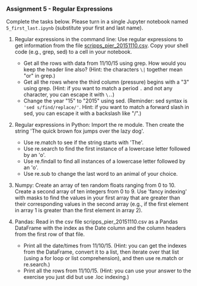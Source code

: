 ### Assignment 5 - Regular Expressions

Complete the tasks below. Please turn in a single Jupyter notebook named `5_first_last.ipynb` (substitute your first and last name).

1. Regular expressions in the command line: Use regular expressions to get information from the file [scripps_pier_20151110.csv](https://github.com/cuttlefishh/python-for-data-analysis/blob/master/data/scripps_pier_20151110.csv). Copy your shell code (e.g., grep, sed) to a cell in your notebook.
    * Get all the rows with data from 11/10/15 using grep. How would you keep the header line also? (Hint: the characters `\|` together mean "or" in grep.) 
    * Get all the rows where the third column (pressure) begins with a "3" using grep. (Hint: if you want to match a period `.` and not any character, you can escape it with `\.`.)
    * Change the year "15" to "2015" using sed. (Reminder: sed syntax is `'sed s/find/replace/'`. Hint: if you want to match a forward slash in sed, you can escape it with a backslash like "\/".)

2. Regular expressions in Python: Import the re module. Then create the string 'The quick brown fox jumps over the lazy dog'.
    * Use re.match to see if the string starts with 'The'.
    * Use re.search to find the first instance of a lowercase letter followed by an 'o'.
    * Use re.findall to find all instances of a lowercase letter followed by an 'o'.
    * Use re.sub to change the last word to an animal of your choice.

3. Numpy: Create an array of ten random floats ranging from 0 to 10. Create a second array of ten integers from 0 to 9. Use 'fancy indexing' with masks to find the values in your first array that are greater than their corresponding values in the second array (e.g., if the first element in array 1 is greater than the first element in array 2).

4. Pandas: Read in the csv file scripps_pier_20151110.csv as a Pandas DataFrame with the index as the Date column and the column headers from the first row of that file.
    * Print all the date/times from 11/10/15. (Hint: you can get the indexes from the DataFrame, convert it to a list, then iterate over that list (using a for loop or list comprehension), and then use re.match or re.search.)
    * Print all the rows from 11/10/15. (Hint: you can use your answer to the exercise you just did but use .loc indexing.)
